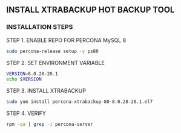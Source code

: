 ## INSTALL XTRABACKUP HOT BACKUP TOOL

### INSTALLATION STEPS

STEP 1. ENABLE REPO FOR PERCONA MySQL 8
```sh
sudo percona-release setup -y ps80
```

STEP 2. SET ENVIRONMENT VARIABLE
```sh
VERSION=8.0.28-20.1
echo $VERSION
```

STEP 3. INSTALL XTRABACKUP
```sh
sudo yum install percona-xtrabackup-80-8.0.28-20.1.el7
```

STEP 4. VERIFY
```sh
rpm -qa | grep -i percona-server
```
